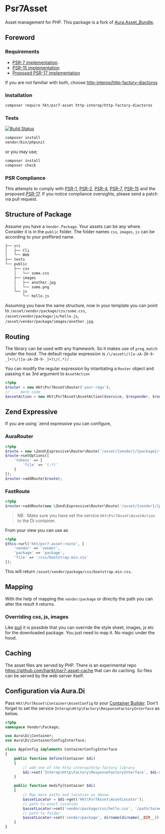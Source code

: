 # Psr7Asset

Asset management for PHP. This package is a fork of [Aura.Asset_Bundle](https://github.com/friendsofaura/Aura.Asset_Bundle).

## Foreword

### Requirements

* [PSR-7 implementation](https://packagist.org/providers/psr/http-message-implementation).
* [PSR-15 implementation](https://packagist.org/packages/psr/http-server-middleware)
* [Proposed PSR-17 implementation](https://github.com/http-interop/http-factory)

If you are not familiar with both, choose  [http-interop/http-factory-diactoros](https://packagist.org/packages/http-interop/http-factory-diactoros)

### Installation

```bash
composer require hkt/psr7-asset http-interop/http-factory-diactoros
```

### Tests

[![Build Status](https://travis-ci.org/harikt/psr7-asset.png?branch=master)](https://travis-ci.org/harikt/psr7-asset)

```bash
composer install
vendor/bin/phpunit
```

or you may use;

```bash
composer install
composer check
```


### PSR Compliance

This attempts to comply with [PSR-1][], [PSR-2][], [PSR-4][], [PSR-7][], [PSR-15][] and the proposed [PSR-17][]. If
you notice compliance oversights, please send a patch via pull request.

[PSR-1]: https://github.com/php-fig/fig-standards/blob/master/accepted/PSR-1-basic-coding-standard.md
[PSR-2]: https://github.com/php-fig/fig-standards/blob/master/accepted/PSR-2-coding-style-guide.md
[PSR-4]: https://github.com/php-fig/fig-standards/blob/master/accepted/PSR-4-autoloader.md
[PSR-7]: https://github.com/php-fig/fig-standards/blob/master/accepted/PSR-7-http-message.md
[PSR-15]: https://github.com/php-fig/fig-standards/blob/master/accepted/PSR-15-request-handlers.md
[PSR-17]: https://github.com/php-fig/fig-standards/blob/master/proposed/http-factory/http-factory.md

## Structure of Package

Assume you have a `Vendor.Package`. Your assets can be any where. Consider it is in the
`public` folder. The folder names `css`, `images`, `js` can be according to your preffered name.


```bash
├── src
│   ├── Cli
│   └── Web
├── tests
└── public
    ├── css
    │   └── some.css
    ├── images
    │   ├── another.jpg
    │   └── some.png
    └── js
        └── hello.js
```

Assuming you have the same structure, now in your template you can point
to `/asset/vendor/package/css/some.css`, `/asset/vendor/package/js/hello.js`, `/asset/vendor/package/images/another.jpg`.

## Routing

The library can be used with any framework. So it makes use of `preg_match` under the hood. The default regular expression is `/\/asset\/([a-zA-Z0-9-_]+)\/([a-zA-Z0-9-_]+)\/(.*)/` .

You can modify the regular expression by intantiating a `Router` object
and passing it as 3rd argument to `AssetAction`

```php
<?php
$router = new Hkt\Psr7Asset\Router('your-regx');
// ... more code
$assetAction = new Hkt\Psr7Asset\AssetAction($service, $responder, $router);
```

## Zend Expressive

If you are using `zend expressive you can configure,

### AuraRouter

```php
<?php
$route = new \Zend\Expressive\Router\Route('/asset/{vendor}/{package}/{file}', 'Hkt\Psr7Asset\AssetAction', ['GET'], 'hkt/psr7-asset:route');
$route->setOptions([
    'tokens' => [
        'file' => '(.*)'
    ]
]);
$router->addRoute($route);
```

### FastRoute

```php
<?php
$router->addRoute(new \Zend\Expressive\Router\Route('/asset/{vendor}/{package}/{file:.*}', 'Hkt\Psr7Asset\AssetAction', ['GET'], 'hkt/psr7-asset:route'));
```

> NB : Make sure you have set the service `Hkt\Psr7Asset\AssetAction` to the Di container.

From your view you can use as

```php
<?php
$this->url('hkt/psr7-asset:route', [
    'vendor' => 'vendor',
    'package' => 'package',
    'file' => '/css/bootstrap.min.css'
]);
```

This will return `/asset/vendor/package/css/bootstrap.min.css`.

## Mapping

With the help of mapping the `vendor/package` or directly the path you can alter the result it returns.

### Overriding css, js, images

Like [puli](https://github.com/puli) it is possible that you can override the style sheet, images, js etc for the downloaded package. You just need to map it. No magic under the hood.

## Caching

The asset files are served by PHP. There is an experimental repo 
https://github.com/harikt/psr7-asset-cache that can do caching.
So files can be served by the web server itself.

## Configuration via Aura.Di

Pass `Hkt\Psr7Asset\Container\AssetConfig` to your
[Container Builder](http://auraphp.com/packages/3.x/Di/config.html#1-1-8).
Don't forget to set the service `Interop\Http\Factory\ResponseFactoryInterface`
as below.

```php
<?php
namespace Vendor\Package;

use Aura\Di\Container;
use Aura\Di\ContainerConfigInterface;

class AppConfig implements ContainerConfigInterface
{
    public function define(Container $di)
    {
        // add one of the http-interop/http-factory library
        $di->set('Interop\Http\Factory\ResponseFactoryInterface', $di->lazyNew('Http\Factory\Diactoros\ResponseFactory'));
    }        

    public function modify(Container $di)
    {
        // Map more paths and location as above.
        $assetLocator = $di->get('Hkt\Psr7Asset\AssetLocator');
        // path to exact location
        $assetLocator->set('vendor/package/css/hello.css', '/path/to/web/css/test.css');
        // path to folder
        $assetLocator->set('vendor/package', dirname(dirname(__DIR__)) . '/public');        
    }
}
```
